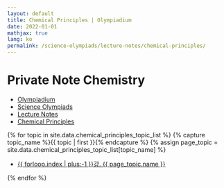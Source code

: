```yaml
---
layout: default
title: Chemical Principles | Olympiadium
date: 2022-01-01
mathjax: true
lang: ko
permalink: /science-olympiads/lecture-notes/chemical-principles/
---
```

<h1>Private Note Chemistry</h1>
<ul class="breadcrumb">
	<li><a href="{{ site.url }}">Olympiadium</a></li> 
	<li><a href="{{ site.url }}science-olympiads/">Science Olympiads</a></li> 
	<li><a href="{{ site.url }}science-olympiads/lecture-notes/">Lecture Notes</a></li> 
	<li><a href="{{ site.url }}science-olympiads/lecture-notes/chemical-principles/">Chemical Principles</a></li>
</ul>

{% for topic in site.data.chemical_principles_topic_list %}
{% capture topic_name %}{{ topic | first }}{% endcapture %}
{% assign page_topic = site.data.chemical_principles_topic_list[topic_name] %}
  <ul class="actions fit big">
  <li><a href="{{ site.baseurl }}{{ page.permalink}}chapter-{{ forloop.index | plus:-1 }}" class="button fit big">{{ forloop.index | plus:-1 }}강. {{ page_topic.name }}</a></li>
  </ul>
{% endfor %}
